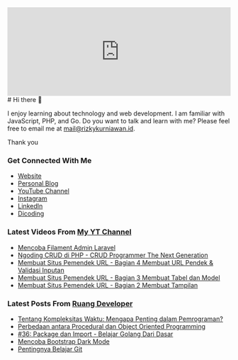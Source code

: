 <iframe src="https://kykurniawan.github.io/dino/" frameborder="0" style="width:100%; height:200px;"></iframe>
# Hi there 👋

I enjoy learning about technology and web development. I am familiar with JavaScript, PHP, and Go. Do you want to talk and learn with me? Please feel free to email me at mail@rizkykurniawan.id.

Thank you

### Get Connected With Me
- [Website](https://www.rizkykurniawan.id)
- [Personal Blog](https://kykurniawan.com)
- [YouTube Channel](https://www.youtube.com/kykurniawan)
- [Instagram](https://instagram.com/qwertykurniawan)
- [LinkedIn](https://www.linkedin.com/in/kykurniawan/)
- [Dicoding](https://www.dicoding.com/users/rizkykurniawan)

### Latest Videos From [My YT Channel](https://www.youtube.com/kykurniawan)
<!-- YOUTUBE:START -->
- [Mencoba Filament Admin Laravel](https://www.youtube.com/watch?v=I2gtdn-S9h8)
- [Ngoding CRUD di PHP -  CRUD Programmer The Next Generation](https://www.youtube.com/watch?v=vr0OO-IQ4w4)
- [Membuat Situs Pemendek URL - Bagian 4 Membuat URL Pendek &amp; Validasi Inputan](https://www.youtube.com/watch?v=zmLwSpuMzKY)
- [Membuat Situs Pemendek URL - Bagian 3 Membuat Tabel dan Model](https://www.youtube.com/watch?v=YPmMm17XQDc)
- [Membuat Situs Pemendek URL - Bagian 2 Membuat Tampilan](https://www.youtube.com/watch?v=fW2CVksow9k)
<!-- YOUTUBE:END -->

### Latest Posts From [Ruang Developer](https://www.ruangdeveloper.com)
<!-- RUANGDEVELOPER:START -->
- [Tentang Kompleksitas Waktu: Mengapa Penting dalam Pemrograman?](https://blog.ruangdeveloper.com/tentang-kompleksitas-waktu-mengapa-penting-dalam-pemrograman/)
- [Perbedaan antara Procedural dan Object Oriented Programming](https://blog.ruangdeveloper.com/perbedaan-antara-procedural-dan-object-oriented-programming/)
- [#36: Package dan Import - Belajar Golang Dari Dasar](https://blog.ruangdeveloper.com/golang-package-dan-import/)
- [Mencoba Bootstrap Dark Mode](https://blog.ruangdeveloper.com/mencoba-bootstrap-dark-mode/)
- [Pentingnya Belajar Git](https://blog.ruangdeveloper.com/pentingnya-belajar-git/)
<!-- RUANGDEVELOPER:END -->

